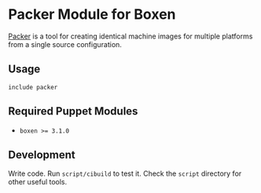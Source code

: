 # Packer Module for Boxen

[Packer](http://www.packer.io/) is a tool for creating identical machine images for multiple platforms from a single source configuration.

## Usage

```puppet
include packer
```

## Required Puppet Modules

* `boxen >= 3.1.0`

## Development

Write code. Run `script/cibuild` to test it. Check the `script`
directory for other useful tools.
